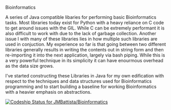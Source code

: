 Bioinformatics

A series of Java compatible libaries for performing basic Bioinformatics tasks. Most libraries today exist for Python with a heavy reliance on C code to get around issues with the GIL. While C can be extremely performant it is also difficult to work with due to the lack of garbage collection. Another issue I with many of these libraries lies in how multiple such libraries are used in conjuction. My experience so far is that going between two different libraries generally results in writing the contents out in string form and then re-importing it into the next application, largely via bash piping. While this is a very powerful technique in its simplicity it can have enourmous overhead as the data size grows. 

I've started constructing these Libraries in Java for my own edification with respect to the techniques and data structures used for Bioinformatics programming and to start building a baseline for working Bioinformatics with a heavier emphasis on abstractions.

[ ![Codeship Status for JMBattista/Bioinformatics](https://codeship.io/projects/e2907780-3313-0132-a6d8-3a623e75de45/status)](https://codeship.io/projects/40553)
